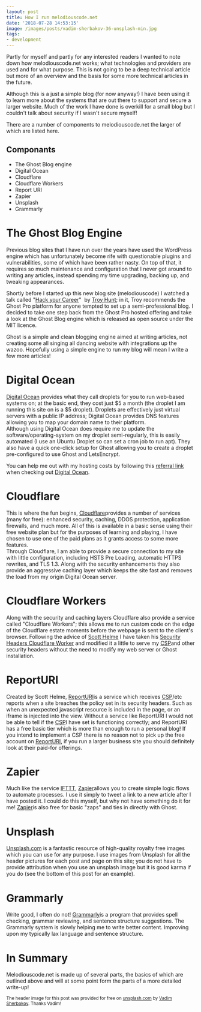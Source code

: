 ```yaml
---
layout: post
title: How I run melodiouscode.net
date: '2018-07-28 14:53:15'
image: /images/posts/vadim-sherbakov-36-unsplash-min.jpg
tags:
- development
---
```


Partly for myself and partly for any interested readers I wanted to note down how melodiouscode.net works; what technologies and providers are used and for what purpose. This is not going to be a deep technical article but more of an overview and the basis for some more technical articles in the future.

Although this is a just a simple blog (for now anyway!) I have been using it to learn more about the systems that are out there to support and secure a larger website. Much of the work I have done is overkill for a small blog but I couldn't talk about security if I wasn't secure myself!

There are a number of components to melodiouscode.net the larger of which are listed here.
<!--more-->
## Componants

- The Ghost Blog engine
- Digital Ocean
- Cloudflare
- Cloudflare Workers
- Report URI
- Zapier
- Unsplash
- Grammarly

# The Ghost Blog Engine

Previous blog sites that I have run over the years have used the WordPress engine which has unfortunately become rife with questionable plugins and vulnerabilities, some of which have been rather nasty. On top of that, it requires so much maintenance and configuration that I never got around to writing any articles, instead spending my time upgrading, backing up, and tweaking appearances.

Shortly before I started up this new blog site (melodiouscode) I watched a talk called "[Hack your Career](https://www.youtube.com/watch?v=-MUhcgXBj_A)" &nbsp;by [Troy Hunt](https://troyhunt.com); in it, Troy recommends the Ghost Pro platform for anyone tempted to set up a semi-professional blog. I decided to take one step back from the Ghost Pro hosted offering and take a look at the Ghost Blog engine which is released as open source under the MIT licence.

Ghost is a simple and clean blogging engine aimed at writing articles, not creating some all singing all dancing website with integrations up the wazoo. Hopefully using a simple engine to run my blog will mean I write a few more articles!

# Digital Ocean

[Digital Ocean](https://m.do.co/c/8879a9740772) provides what they call droplets for you to run web-based systems on; at the basic end, they cost just $5 a month (the droplet I am running this site on is a $5 droplet). Droplets are effectively just virtual servers with a public IP address; Digital Ocean provides DNS features allowing you to map your domain name to their platform.  
Although using Digital Ocean does require me to update the software/operating-system on my droplet semi-regularly, this is easily automated (I use an Ubuntu Droplet so can set a cron job to run apt). They also have a quick one-click setup for Ghost allowing you to create a droplet pre-configured to use Ghost and LetsEncrypt.

You can help me out with my hosting costs by following this [referral link](https://m.do.co/c/8879a9740772) when checking out [Digital Ocean](https://m.do.co/c/8879a9740772).

# Cloudflare

This is where the fun begins, [Cloudflare](https://cloudflare.com)provides a number of services (many for free): enhanced security, caching, DDOS protection, application firewalls, and much more. All of this is available in a basic sense using their free website plan but for the purposes of learning and playing, I have chosen to use one of the paid plans as it grants access to some more features.  
Through Cloudflare, I am able to provide a secure connection to my site with little configuration, including HSTS Pre Loading, automatic HTTPS rewrites, and TLS 1.3. Along with the security enhancements they also provide an aggressive caching layer which keeps the site fast and removes the load from my origin Digital Ocean server.

# Cloudflare Workers

Along with the security and caching layers Cloudflare also provide a service called "Cloudflare Workers"; this allows me to run custom code on the edge of the Cloudflare estate moments before the webpage is sent to the client's browser. Following the advice of [Scott Helme](https://scotthelme.co.uk) I have taken his [Security Headers Cloudflare Worker](https://scotthelme.co.uk/security-headers-cloudflare-worker/) and modified it a little to serve my [CSP](https://melodiouscode.net/content-security-policy/)and other security headers without the need to modify my web server or Ghost installation.

# ReportURI

Created by Scott Helme, [ReportURI](https://report-uri.com)is a service which receives [CSP](https://melodiouscode.net/content-security-policy/)/etc reports when a site breaches the policy set in its security headers. Such as when an unexpected javascript resource is included in the page, or an iframe is injected into the view. Without a service like ReportURI I would not be able to tell if the [CSP](https://melodiouscode.net/content-security-policy/)I have set is functioning correctly; and ReportURI has a free basic tier which is more than enough to run a personal blog! If you intend to implement a CSP there is no reason not to pick up the free account on [ReportURI](https://report-uri.com), if you run a larger business site you should definitely look at their paid-for offerings.

# Zapier

Much like the service [IFTTT](https://ifttt.com/), [Zapier](https://zapier.com/)allows you to create simple logic flows to automate processes. I use it simply to tweet a link to a new article after I have posted it. I could do this myself, but why not have something do it for me! [Zapier](https://zapier.com/)is also free for basic "zaps" and ties in directly with Ghost.

# Unsplash

[Unsplash.com](https://unsplash.com) is a fantastic resource of high-quality royalty free images which you can use for any purpose. I use images from Unsplash for all the header pictures for each post and page on this site; you do not have to provide attribution when you use an unsplash image but it is good karma if you do (see the bottom of this post for an example).

# Grammarly

Write good, I often do not! [Grammarly](https://grammarly.com)is a program that provides spell checking, grammar reviewing, and sentence structure suggestions. The Grammarly system is slowly helping me to write better content. Improving upon my typically lax language and sentence structure.

# In Summary

Melodiouscode.net is made up of several parts, the basics of which are outlined above and will at some point form the parts of a more detailed write-up!

<!--kg-card-begin: html--><small>The header image for this post was provided for free on <a href="https://unsplash.com">unsplash.com</a> by <a href="https://unsplash.com/@madebyvadim">Vadim Sherbakov</a>. Thanks Vadim!</small><!--kg-card-end: html-->